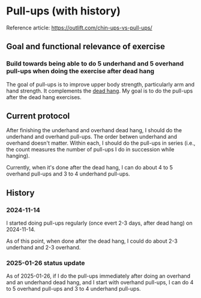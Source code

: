 # Pull-ups (with history)

Reference article: https://outlift.com/chin-ups-vs-pull-ups/

## Goal and functional relevance of exercise

### Build towards being able to do 5 underhand and 5 overhand pull-ups when doing the exercise after dead hang

The goal of pull-ups is to improve upper body strength, particularly
arm and hand strength. It complements the [dead
hang](dead-hang-with-history.md). My goal is to do the pull-ups after
the dead hang exercises.

## Current protocol

After finishing the underhand and overhand dead hang, I should do the
underhand and overhand pull-ups. The order betwen underhand and
overhand doesn't matter. Within each, I should do the pull-ups in
series (i.e., the count measures the number of pull-ups I do in
succession while hanging).

Currently, when it's done after the dead hang, I can do about 4 to 5
overhand pull-ups and 3 to 4 underhand pull-ups.

## History

### 2024-11-14

I started doing pull-ups regularly (once evert 2-3 days, after dead
hang) on 2024-11-14.

As of this point, when done after the dead hang, I could do about 2-3
underhand and 2-3 overhand.

### 2025-01-26 status update

As of 2025-01-26, if I do the pull-ups immediately after doing an
overhand and an underhand dead hang, and I start with overhand
pull-ups, I can do 4 to 5 overhand pull-ups and 3 to 4 underhand
pull-ups.
